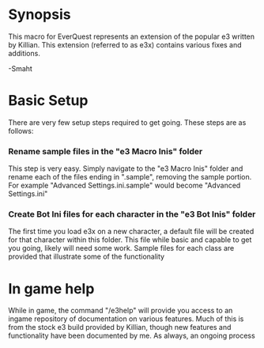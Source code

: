 # Synopsis

This macro for EverQuest represents an extension of the popular e3 written by Killian.  This extension (referred to as e3x) contains various fixes and additions.

-Smaht

# Basic Setup

There are very few setup steps required to get going.  These steps are as follows:

### Rename sample files in the "e3 Macro Inis" folder

This step is very easy.  Simply navigate to the "e3 Macro Inis" folder and rename each of the files ending in ".sample", removing the sample portion.  For example  "Advanced Settings.ini.sample" would become "Advanced Settings.ini"

### Create Bot Ini files for each character in the "e3 Bot Inis" folder

The first time you load e3x on a new character, a default file will be created for that character within this folder.  This file while basic and capable to get you going, likely will need some work.  Sample files for each class are provided that illustrate some of the functionality

# In game help

While in game, the command "/e3help" will provide you access to an ingame repository of documentation on various features.  Much of this is from the stock e3 build provided by Killian, though new features and functionality have been documented by me.  As always, an ongoing process

